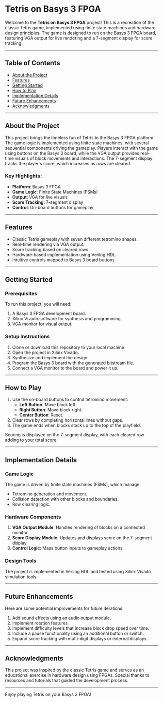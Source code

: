 # Tetris on Basys 3 FPGA

Welcome to the **Tetris on Basys 3 FPGA** project! This is a recreation of the classic Tetris game, implemented using finite state machines and hardware design principles. The game is designed to run on the Basys 3 FPGA board, featuring VGA output for live rendering and a 7-segment display for score tracking.

---

## Table of Contents
- [About the Project](#about-the-project)
- [Features](#features)
- [Getting Started](#getting-started)
- [How to Play](#how-to-play)
- [Implementation Details](#implementation-details)
- [Future Enhancements](#future-enhancements)
- [Acknowledgments](#acknowledgments)

---

## About the Project

This project brings the timeless fun of Tetris to the Basys 3 FPGA platform. The game logic is implemented using finite state machines, with several sequential components driving the gameplay. Players interact with the game using buttons on the Basys 3 board, while the VGA output provides real-time visuals of block movements and interactions. The 7-segment display tracks the player's score, which increases as rows are cleared.

### Key Highlights:
- **Platform**: Basys 3 FPGA
- **Game Logic**: Finite State Machines (FSMs)
- **Output**: VGA for live visuals
- **Score Tracking**: 7-segment display
- **Control**: On-board buttons for gameplay

---

## Features

- Classic Tetris gameplay with seven different tetromino shapes.
- Real-time rendering via VGA output.
- Score tracking based on cleared rows.
- Hardware-based implementation using Verilog HDL.
- Intuitive controls mapped to Basys 3 board buttons.

---

## Getting Started

### Prerequisites
To run this project, you will need:
1. A Basys 3 FPGA development board.
2. Xilinx Vivado software for synthesis and programming.
3. VGA monitor for visual output.

### Setup Instructions
1. Clone or download this repository to your local machine.
2. Open the project in Xilinx Vivado.
3. Synthesize and implement the design.
4. Program the Basys 3 board with the generated bitstream file.
5. Connect a VGA monitor to the board and power it up.

---

## How to Play

1. Use the on-board buttons to control tetromino movement:
   - **Left Button**: Move block left.
   - **Right Button**: Move block right.
   - **Center Button**: Reset.
2. Clear rows by completing horizontal lines without gaps.
3. The game ends when blocks stack up to the top of the playfield.

Scoring is displayed on the 7-segment display, with each cleared row adding to your total score.

---


## Implementation Details

### Game Logic
The game is driven by finite state machines (FSMs), which manage:
- Tetromino generation and movement.
- Collision detection with other blocks and boundaries.
- Row clearing logic.

### Hardware Components
1. **VGA Output Module**: Handles rendering of blocks on a connected monitor.
2. **Score Display Module**: Updates and displays score on the 7-segment display.
3. **Control Logic**: Maps button inputs to gameplay actions.

### Design Tools
The project is implemented in Verilog HDL and tested using Xilinx Vivado simulation tools.

---

## Future Enhancements

Here are some potential improvements for future iterations:
1. Add sound effects using an audio output module.
2. Implement rotation features. 
3. Implement difficulty levels that increase block drop speed over time.
4. Include a pause functionality using an additional button or switch.
5. Expand score tracking with multi-digit displays or external displays.

---

## Acknowledgments

This project was inspired by the classic Tetris game and serves as an educational exercise in hardware design using FPGAs. Special thanks to resources and tutorials that guided the development process.

--- 

Enjoy playing Tetris on your Basys 3 FPGA!

